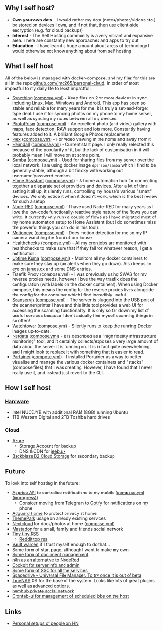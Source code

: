 ## Why I self host?
- **Own your own data** - I would rather my data (notes/photos/videos etc.) be stored on devices I own, and if not that, then use client-side encryption (e.g. for cloud backups)
- **Interest** - The Self Hosting community is a very vibrant and expansive area. There are constantly new approaches and apps to try out
- **Education** - I have learnt a huge amount about areas of technology I would otherwise not know anything about from self hosting
## What I self host
All of the below is managed with docker-compose, and my files for this are all in the repo [github.com/jmc265/personal-cloud](https://github.com/jmc265/personal-cloud).
In order of most impactful to my daily life to least impactful:
- [Syncthing](https://syncthing.net/) ([compose.yml](https://github.com/jmc265/personal-cloud/blob/main/syncthing/compose.yml)) - Keep files on 2 or more devices in sync, including Linux, Mac, Windows and Android. This app has been so stable and reliable for many years for me. It is truly a set-and-forget type deal. I use it for syncing photos on my phone to my home server, as well as syncing my notes between all my devices.
- [PhotoPrism](https://photoprism.app/) ([compose.yml](https://github.com/jmc265/personal-cloud/blob/main/photoprism/compose.yml)) - An excellent photo (and video) gallery with maps, face detection, RAW support and lots more. Constantly having features added to it. A brilliant Google Photos replacement.
- [Plex](https://www.plex.tv/) ([compose.yml](https://github.com/jmc265/personal-cloud/blob/main/plex/compose.yml)) - For video viewing in the home and away from it
- [Heimdall](https://heimdall.site/) ([compose.yml](https://github.com/jmc265/personal-cloud/blob/main/heimdall/compose.yml)) - Current start page. I only really selected this because of the popularity of it, but the lack of customisation in it will probably mean I will move on at some point.
- [Samba](https://github.com/dperson/samba) ([compose.yml](https://github.com/jmc265/personal-cloud/blob/main/samba/compose.yml)) - Used for sharing files from my server over the local network. I am using docker image `dperson/samba` which I find to be generally stable, although a bit finicky with working out username/password combos. 
- [Home Assistant](https://www.home-assistant.io/) ([compose.yml](https://github.com/jmc265/personal-cloud/blob/main/home-assistant/compose.yml)) - A home automation hub for connecting together a disparate set of providers and devices. After a lot of time setting it all up, it silently runs, controlling my house's various "smart" devices. We only notice it when it doesn't work, which is the best review for such a setup
- [Node-RED](https://nodered.org/) ([compose.yml](https://github.com/jmc265/personal-cloud/blob/main/node-red/compose.yml)) - I have used Node-RED for many years as I love the low-code functionally-reactive style nature of the flows you can write. It currently only runs a couple of flows as I have migrated most of my home automation setup to Home Assistant (but I do sometimes miss the powerful things you can do in this tool).
- [Motioneye](https://github.com/motioneye-project/motioneye) ([compose.yml](https://github.com/jmc265/personal-cloud/blob/main/motioneye/compose.yml)) - Does motion detection for me on my IP camera watching the front of our house
- [Healthchecks](https://healthchecks.io/) ([compose.yml](https://github.com/jmc265/personal-cloud/blob/main/healthchecks/compose.yml)) - All my cron jobs are monitored with healthchecks to make sure that if they fail for whatever reason, I get a notification.
- [Uptime Kuma](https://github.com/louislam/uptime-kuma) ([compose.yml](https://github.com/jmc265/personal-cloud/blob/main/uptime-kuma/compose.yml)) - Monitors all my docker containers to make sure they stay up (an alerts when they go down). Also keeps an eye on [james.cx](https://james.cx) and some DNS entries. 
- [Traefik Proxy](https://doc.traefik.io/traefik/) ([compose.yml](https://github.com/jmc265/personal-cloud/blob/main/traefik/compose.yml)) - I was previously using [SWAG](https://docs.linuxserver.io/general/swag) for my reverse proxies needs, however I love the way traefik does the configuration (with labels on the docker containers). When using Docker compose, this means the config for the reverse proxies lives alongside the config for the container which I find incredibly useful
- [Scanservjs](https://github.com/sbs20/scanservjs) ([compose.yml](https://github.com/jmc265/personal-cloud/blob/main/scanservjs/compose.yml)) - The server is plugged into the USB port of the scanner/printer I have and this little tool provides a web UI for accessing the scanning functionality. It is only so far down my list of useful services because I don't actually find myself scanning things in so often!
- [Watchtower](https://github.com/containrrr/watchtower) ([compose.yml](https://github.com/jmc265/personal-cloud/blob/main/watchtower/compose.yml)) - Silently runs to keep the running Docker images up-to-date.
- [Netdata](https://github.com/netdata/netdata) ([compose.yml](https://github.com/jmc265/personal-cloud/blob/main/netdata/compose.yml)) - It is described as a "high fidelity infrastructure monitoring" tool, and it certainly collects/exposes a very large amount of data about the server it is running on. It is in fact quite overwhelming, and I might look to replace it with something that is easier to read. 
- [Portainer](https://www.portainer.io/) ([compose.yml](https://github.com/jmc265/personal-cloud/blob/main/portainer/compose.yml)) - I installed Portainer as a way to better visualise and manage the various docker containers and "stacks" (compose files) that I was creating. However, I have found that I never really use it, and instead just revert to the CLI.

## How I self host
### [Hardware](./Hardware.md)
- [Intel NUC7JYB](https://ark.intel.com/content/www/us/en/ark/products/126135/intel-nuc-kit-nuc7cjyh.html) with additional RAM (8GB) running Ubuntu
- 1TB Western Digital and 2TB Toshiba hard drives
### Cloud
- [Azure](https://azure.microsoft.com/)
	- Storage Account for backup
	- DNS & CDN for [jeeb.uk](https://jeeb.uk)
- [Backblaze B2 Cloud Storage](https://www.backblaze.com/b2/cloud-storage.html) for secondary backup
## Future
To look into self hosting in the future:
- [Apprise API](https://github.com/caronc/apprise-api) to centralise notifications to my mobile ([compose.yml (inprogress)](https://github.com/jmc265/personal-cloud/blob/main/apprise/compose.yml))
	- Consider moving from Telegram to [Gotify](https://gotify.net/) for notifications on my phone
- [Adguard Home](https://adguard.com/en/adguard-home/overview.html) to protect privacy at home
- [ThemePark](https://docs.theme-park.dev/setup/) usage on already existing services
- [Nextcloud](https://nextcloud.com/) for docs/photos at home ([compose.yml](https://github.com/jmc265/personal-cloud/blob/main/nextcloud/compose.yml))
- [Mastadon](https://joinmastodon.org/) for a small, family and friends social network 
- [Tiny tiny RSS](https://tt-rss.org/) 
	- [Reddit top rss](https://github.com/johnwarne/reddit-top-rss/ )
- [Vault warden](https://github.com/dani-garcia/vaultwarden) if I trust myself enough to do that... 
- Some form of start page, although I want to make my own
- [Some form of document management](https://www.reddit.com/r/selfhosted/comments/pdf18k/document_management_ocr_processes_and_my_love_for/)
- [n8n as an alternative to NodeRed](https://n8n.io/)
- [Cockpit for server info and admin](https://cockpit-project.org/running.html )
- [Some form of SSO for all the services](https://www.reddit.com/r/selfhosted/comments/ub7dvb/authentik_or_keycloak/ )
- [Spacedrive - Universal File Manager. To try once it is out of beta](https://github.com/spacedriveapp/spacedrive)
- [TrueNAS](https://www.truenas.com/truenas-core/ ) OS for the base of the system. Looks like lots of great plugins as well as advanced options. 
- [humhub private social network](https://github.com/humhub/humhub) 
- [Crontab-ui for management of scheduled jobs on the host ](https://github.com/alseambusher/crontab-ui)
## Links
- [Personal setups of people on HN](https://news.ycombinator.com/item?id=29746223)
